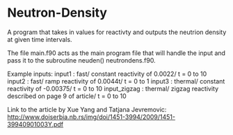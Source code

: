 # Neutron-Density
A program that takes in values for reactivty and outputs the neutrion density at given time intervals.

The file main.f90 acts as the main program file that will handle the input and pass it to the subroutine neuden() 
neutrondens.f90. 

Example inputs:
input1 : fast/ constant reactivity of 0.0022/ t = 0 to 10
input2 : fast/ ramp reactivity of 0.0044t/ t = 0 to 1 
input3 : thermal/ constant reactivity of -0.00375/ t = 0 to 10
input_zigzag : thermal/ zigzag reactivity described on page 9 of article/ t = 0 to 10

Link to the article by Xue Yang and Tatjana Jevremovic:
http://www.doiserbia.nb.rs/img/doi/1451-3994/2009/1451-39940901003Y.pdf
